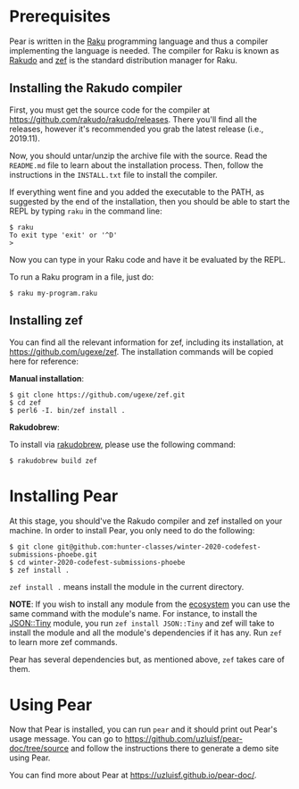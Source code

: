 # Prerequisites 

Pear is written in the [Raku](https://raku.org/) programming language and thus
a compiler implementing the language is needed. The compiler for Raku is known
as [Rakudo](https://rakudo.org/) and [zef](https://github.com/ugexe/zef)
is the standard distribution manager for Raku.

## Installing the Rakudo compiler

First, you must get the source code for the compiler at
https://github.com/rakudo/rakudo/releases. There you'll find all the releases,
however it's recommended you grab the latest release (i.e., 2019.11). 

Now, you should untar/unzip the archive file with the source. Read the 
`README.md` file to learn about the installation process. Then, follow
the instructions in the `INSTALL.txt` file to install the compiler.

If everything went fine and you added the executable to the PATH, as suggested
by the end of the installation, then you should be able to start the REPL
by typing `raku` in the command line:

```
$ raku
To exit type 'exit' or '^D'
> 
```

Now you can type in your Raku code and have it be evaluated by the REPL.

To run a Raku program in a file, just do:

```
$ raku my-program.raku
```

## Installing zef

You can find all the relevant information for zef, including its installation,
at https://github.com/ugexe/zef. The installation commands will be copied
here for reference:

**Manual installation**:

```
$ git clone https://github.com/ugexe/zef.git
$ cd zef
$ perl6 -I. bin/zef install .
```

**Rakudobrew**:

To install via [rakudobrew](https://github.com/tadzik/rakudobrew), please use
the following command:

```
$ rakudobrew build zef
```

# Installing Pear

At this stage, you should've the Rakudo compiler and zef installed on your
machine. In order to install Pear, you only need to do the following:

```
$ git clone git@github.com:hunter-classes/winter-2020-codefest-submissions-phoebe.git
$ cd winter-2020-codefest-submissions-phoebe
$ zef install .
```

`zef install .` means install the module in the current directory.

**NOTE**: If you wish to install any module from the
[ecosystem](https://modules.raku.org/) you can use the same command with the
module's name. For instance, to install the
[JSON::Tiny](https://modules.raku.org/dist/JSON::Tiny:cpan:MORITZ) module, 
you run `zef install JSON::Tiny` and zef will take to install the module and
all the module's dependencies if it has any. Run `zef` to learn more zef
commands.

Pear has several dependencies but, as mentioned above, `zef` takes care of them.

# Using Pear

Now that Pear is installed, you can run `pear` and it should print out Pear's
usage message. You can go to https://github.com/uzluisf/pear-doc/tree/source and 
follow the instructions there to generate a demo site using Pear.

You can find more about Pear at https://uzluisf.github.io/pear-doc/.
